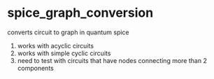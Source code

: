 # spice_graph_conversion
converts circuit to graph in quantum spice

1. works with acyclic circuits
2. works with simple cyclic circuits
3. need to test with circuits that have nodes connecting more than 2 components
